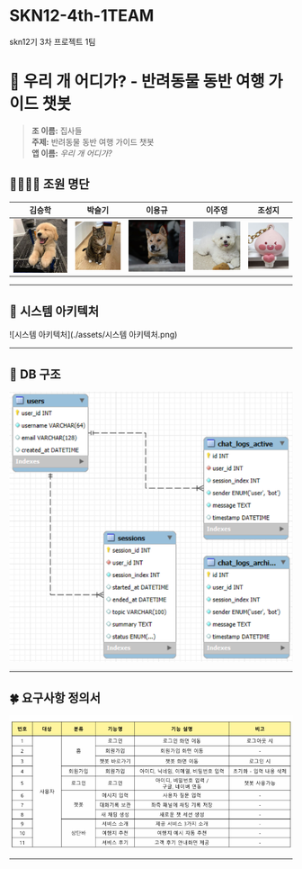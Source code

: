 ﻿# SKN12-4th-1TEAM
 
skn12기 3차 프로젝트 1팀

# 🐾 우리 개 어디가? - 반려동물 동반 여행 가이드 챗봇

> **조 이름:** 집사들  
> **주제:** 반려동물 동반 여행 가이드 챗봇  
> **앱 이름:** _우리 개 어디가?_

## 👨‍👩‍👧‍👦 조원 명단

| 김승학                  | 박슬기                  | 이용규               | 이주영                  | 조성지                   |
| ----------------------- | ----------------------- | -------------------- | ----------------------- | ------------------------ |
| ![a](./assets/a.png)    | ![b](./assets/b.png)    | ![c](./assets/c.png) | ![d](./assets/d.png)    | ![e](./assets/e.png)     |

---

## 🧠 시스템 아키텍처

![시스템 아키텍처](./assets/시스템 아키텍처.png)

---

## 🐶 DB 구조

![DB 구조](./assets/DB구조.png)

---

## 🍀 요구사항 정의서

![요구사항 정의서](./assets/요구사항정의서.png)

---
